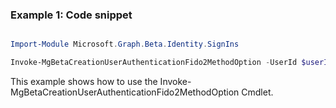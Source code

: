 ### Example 1: Code snippet

```powershell

Import-Module Microsoft.Graph.Beta.Identity.SignIns

Invoke-MgBetaCreationUserAuthenticationFido2MethodOption -UserId $userId

```
This example shows how to use the Invoke-MgBetaCreationUserAuthenticationFido2MethodOption Cmdlet.

